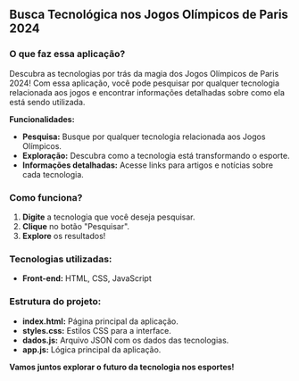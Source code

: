 ## **Busca Tecnológica nos Jogos Olímpicos de Paris 2024**

### **O que faz essa aplicação?**

Descubra as tecnologias por trás da magia dos Jogos Olímpicos de Paris 2024! Com essa aplicação, você pode pesquisar por qualquer tecnologia relacionada aos jogos e encontrar informações detalhadas sobre como ela está sendo utilizada.

**Funcionalidades:**

* **Pesquisa:** Busque por qualquer tecnologia relacionada aos Jogos Olímpicos.
* **Exploração:** Descubra como a tecnologia está transformando o esporte.
* **Informações detalhadas:** Acesse links para artigos e notícias sobre cada tecnologia.

### **Como funciona?**

1. **Digite** a tecnologia que você deseja pesquisar.
2. **Clique** no botão "Pesquisar".
3. **Explore** os resultados!

### **Tecnologias utilizadas:**

* **Front-end:** HTML, CSS, JavaScript

### **Estrutura do projeto:**

* **index.html:** Página principal da aplicação.
* **styles.css:** Estilos CSS para a interface.
* **dados.js:** Arquivo JSON com os dados das tecnologias.
* **app.js:** Lógica principal da aplicação.

**Vamos juntos explorar o futuro da tecnologia nos esportes!**
